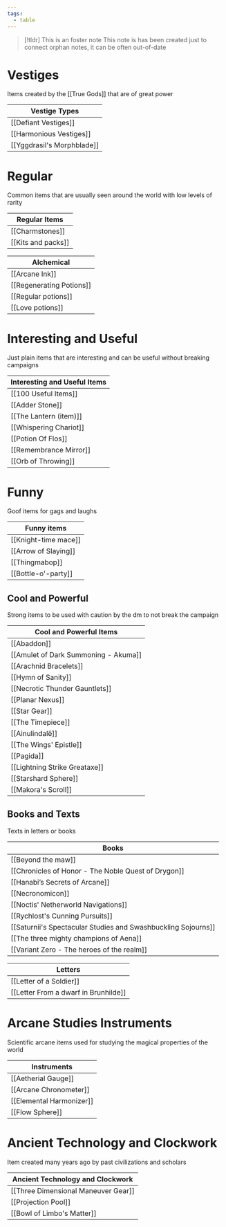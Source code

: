 ```yaml
---
tags:
  - table
---
```

> [!tldr] This is an foster note
> This note is has been created just to connect orphan notes, it can be often out-of-date

# Vestiges 
Items created by the [[True Gods]] that are of great power

| Vestige Types              |
| -------------------------- |
| [[Defiant Vestiges]]       |
| [[Harmonious Vestiges]]    |
| [[Yggdrasil's Morphblade]] |

# Regular
Common items that are usually seen around the world with low levels of rarity

| Regular Items            |
| ------------------------ |
| [[Charmstones]]          |
| [[Kits and packs]]       |

| Alchemical               |
| ------------------------ |
| [[Arcane Ink]]           |
| [[Regenerating Potions]] |
| [[Regular potions]]      |
| [[Love potions]]         |

# Interesting and Useful
Just plain items that are interesting and can be useful without breaking campaigns

| Interesting and Useful Items |
| ---------------------------- |
| [[100 Useful Items]]         |
| [[Adder Stone]]              |
| [[The Lantern (item)]]       |
| [[Whispering Chariot]]       |
| [[Potion Of Flos]]           |
| [[Remembrance Mirror]]       |
| [[Orb of Throwing]]          |

# Funny
Goof items for gags and laughs

| Funny items          |
| -------------------- |
| [[Knight-time mace]] |
| [[Arrow of Slaying]] |
| [[Thingmabop]]       |
| [[Bottle-o'-party]]  |


## Cool and Powerful
Strong items to be used with caution by the dm to not break the campaign

| Cool and Powerful Items              |
| ------------------------------------ |
| [[Abaddon]]                          |
| [[Amulet of Dark Summoning - Akuma]] |
| [[Arachnid Bracelets]]               |
| [[Hymn of Sanity]]                   |
| [[Necrotic Thunder Gauntlets]]       |
| [[Planar Nexus]]                     |
| [[Star Gear]]                        |
| [[The Timepiece]]                    |
| [[Ainulindalë]]                      |
| [[The Wings' Epistle]]               |
| [[Pagida]]                           |
| [[Lightning Strike Greataxe]]        |
| [[Starshard Sphere]]                 |
| [[Makora's Scroll]]                  |


## Books and Texts
Texts in letters or books

| Books                                                         |
| ------------------------------------------------------------- |
| [[Beyond the maw]]                                            |
| [[Chronicles of Honor - The Noble Quest of Drygon]]           |
| [[Hanabi’s Secrets of Arcane]]                                |
| [[Necronomicon]]                                              |
| [[Noctis' Netherworld Navigations]]                           |
| [[Rychlost's Cunning Pursuits]]                               |
| [[Saturnii's Spectacular Studies and Swashbuckling Sojourns]] |
| [[The three mighty champions of Aena]]                        |
| [[Variant Zero - The heroes of the realm]]                    |

| Letters                 |
| ----------------------- |
| [[Letter of a Soldier]] |
| [[Letter From a dwarf in Brunhilde]]                        |


# Arcane Studies Instruments
Scientific arcane items used for studying the magical properties of the world

| Instruments              |
| ------------------------ |
| [[Aetherial Gauge]]      |
| [[Arcane Chronometer]]   |
| [[Elemental Harmonizer]] |
| [[Flow Sphere]]          |


# Ancient Technology and Clockwork
Item created many years ago by past civilizations and scholars

| Ancient Technology and Clockwork    |
| ----------------------------------- |
| [[Three Dimensional Maneuver Gear]] |
| [[Projection Pool]]                 |
| [[Bowl of Limbo's Matter]]          |
